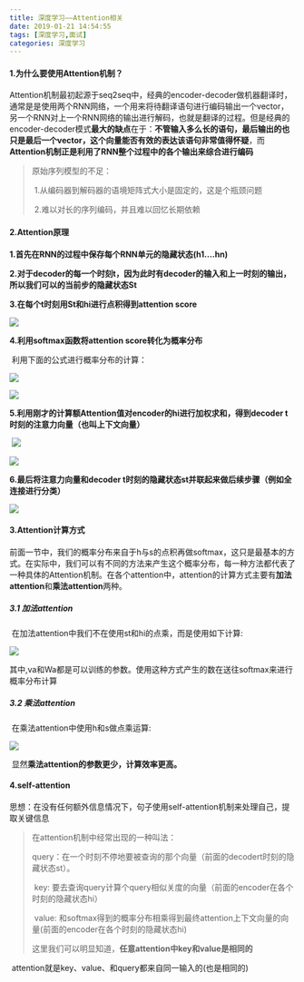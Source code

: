 ```yaml
---
title: 深度学习——Attention相关
date: 2019-01-21 14:54:55
tags: [深度学习,面试]
categories: 深度学习
---
```




#### 1.为什么要使用Attention机制？

​	Attention机制最初起源于seq2seq中，经典的encoder-decoder做机器翻译时，通常是是使用两个RNN网络，一个用来将待翻译语句进行编码输出一个vector，另一个RNN对上一个RNN网络的输出进行解码，也就是翻译的过程。但是经典的encoder-decoder模式**最大的缺点**在于：**不管输入多么长的语句，最后输出的也只是最后一个vector，这个向量能否有效的表达该语句非常值得怀疑**，而**Attention机制正是利用了RNN整个过程中的各个输出来综合进行编码**

> 原始序列模型的不足：
>
> ​	1.从编码器到解码器的语境矩阵式大小是固定的，这是个瓶颈问题
>
> ​	2.难以对长的序列编码，并且难以回忆长期依赖



#### 2.Attention原理

**1.首先在RNN的过程中保存每个RNN单元的隐藏状态(h1….hn)**

**2.对于decoder的每一个时刻t，因为此时有decoder的输入和上一时刻的输出，所以我们可以的当前步的隐藏状态St**

**3.在每个t时刻用St和hi进行点积得到attention score**

![](https://github.com/AnchoretY/images/blob/master/blog/Attention1.png?raw=true)

**4.利用softmax函数将attention score转化为概率分布**

​	利用下面的公式进行概率分布的计算：

![](https://github.com/AnchoretY/images/blob/master/blog/Attention公式1.png?raw=true)

![](https://github.com/AnchoretY/images/blob/master/blog/attention2.png?raw=true)



**5.利用刚才的计算额Attention值对encoder的hi进行加权求和，得到decoder t时刻的注意力向量（也叫上下文向量）**

​	![](https://github.com/AnchoretY/images/blob/master/blog/Attention公式2.png?raw=true)

![](https://github.com/AnchoretY/images/blob/master/blog/Attention3.png?raw=true)

**6.最后将注意力向量和decoder t时刻的隐藏状态st并联起来做后续步骤（例如全连接进行分类）**

![](https://github.com/AnchoretY/images/blob/master/blog/Attention4.png?raw=true)



#### 3.Attention计算方式

​	前面一节中，我们的概率分布来自于h与s的点积再做softmax，这只是最基本的方式。在实际中，我们可以有不同的方法来产生这个概率分布，每一种方法都代表了一种具体的Attention机制。在各个attention中，attention的计算方式主要有**加法attention**和**乘法attention**两种。

##### 3.1 加法attention

​	在加法attention中我们不在使用st和hi的点乘，而是使用如下计算:

![](https://github.com/AnchoretY/images/blob/master/blog/加法attention.png?raw=true)

​	其中,va和Wa都是可以训练的参数。使用这种方式产生的数在送往softmax来进行概率分布计算

##### 3.2 乘法attention

​	在乘法attention中使用h和s做点乘运算:

![](https://github.com/AnchoretY/images/blob/master/blog/乘法attention.png?raw=true)

​	显然**乘法attention的参数更少，计算效率更高。**



#### 4.self-attention

​	思想：在没有任何额外信息情况下，句子使用self-attention机制来处理自己，提取关键信息



> 在attention机制中经常出现的一种叫法：
>
> ​	query：在一个时刻不停地要被查询的那个向量（前面的decodert时刻的隐藏状态st）。
>
> ​	key: 要去查询query计算个query相似关度的向量（前面的encoder在各个时刻的隐藏状态hi）
>
> ​	value: 和softmax得到的概率分布相乘得到最终attention上下文向量的向量(前面的encoder在各个时刻的隐藏状态hi)
>
> 这里我们可以明显知道，**任意attention中key和value是相同的**

​	attention就是key、value、和query都来自同一输入的(也是相同的)







